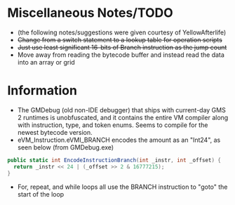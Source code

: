 # Miscellaneous Notes/TODO
- (the following notes/suggestions were given courtesy of YellowAfterlife)
- ~~Change from a switch statement to a lookup table for operation scripts~~
- ~~Just use least significant 16-bits of Branch instruction as the jump count~~
- Move away from reading the bytecode buffer and instead read the data into an array or grid

# Information
- The GMDebug (old non-IDE debugger) that ships with current-day GMS 2 runtimes is unobfuscated, and it contains the entire VM compiler along with instruction, type, and token enums. Seems to compile for the newest bytecode version.
- eVM_Instruction.eVMI_BRANCH encodes the amount as an "Int24", as seen below (from GMDebug.exe)
```csharp
public static int EncodeInstructionBranch(int _instr, int _offset) {
  return _instr << 24 | (_offset >> 2 & 16777215);
}
```
- For, repeat, and while loops all use the BRANCH instruction to "goto" the start of the loop

